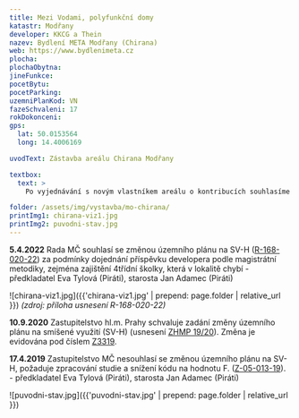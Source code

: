 ```yaml
---
title: Mezi Vodami, polyfunkční domy 
katastr: Modřany
developer: KKCG a Thein
nazev: Bydlení META Modřany (Chirana)
web: https://www.bydlenimeta.cz
plocha:
plochaObytna:
jineFunkce:
pocetBytu:
pocetParking:
uzemniPlanKod: VN
fazeSchvaleni: 17
rokDokonceni:
gps:
  lat: 50.0153564
  long: 14.4006169

uvodText: Zástavba areálu Chirana Modřany

textbox:
  text: >
    Po vyjednávání s novým vlastníkem areálu o kontribucích souhlasíme se změnou územního plánu na smíšené využití (SV) při závazku, že zde developer vybuduje 4třídní mateřskou školku a další vybavenost. Jedná se totiž o poslední pozemky v této lokalitě, kde chybějící infrastruktura může reálně vzniknout. Celková výše kontribuce by pak měla odpovídat metodice magistrátu při změnách územního plánu.

folder: /assets/img/vystavba/mo-chirana/
printImg1: chirana-viz1.jpg
printImg2: puvodni-stav.jpg
---
```


**5.4.2022** Rada MČ souhlasí se změnou územního plánu na SV-H ([R-168-020-22](https://www.praha12.cz/assets/File.ashx?id_org=80112&id_dokumenty=89496)) za podmínky dojednání příspěvku developera podle magistrátní metodiky, zejména zajištění 4třídní školky, která v lokalitě chybí - předkladatel Eva Tylová (Piráti), starosta Jan Adamec (Piráti)

![chirana-viz1.jpg]({{'chirana-viz1.jpg' | prepend: page.folder | relative_url }})
_(zdroj: příloha usnesení R-168-020-22)_

**10.9.2020** Zastupitelstvo hl.m. Prahy schvaluje zadání změny územního plánu na smíšené využití (SV-H) (usnesení [ZHMP 19/20](https://www.praha.eu/jnp/cz/o_meste/primator_a_volene_organy/zastupitelstvo/vysledky_hlasovani/index.html?periodId=33394&meeting=19&s=true&votingId=52832)). Změna je evidována pod číslem [Z3319](https://app.iprpraha.cz/napp/zmeny/?id=348&action=view&presenter=Articlezmenyupravy).

**17.4.2019** Zastupitelstvo MČ nesouhlasí se změnou územního plánu na SV-H, požaduje zpracování studie a snížení kódu na hodnotu F.  ([Z-05-013-19](https://www.praha12.cz/assets/File.ashx?id_org=80112&id_dokumenty=81589)).  - předkladatel Eva Tylová (Piráti), starosta Jan Adamec (Piráti)

![puvodni-stav.jpg]({{'puvodni-stav.jpg' | prepend: page.folder | relative_url }})

